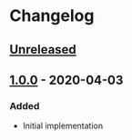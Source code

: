 # Changelog

## [Unreleased][]

## [1.0.0][] - 2020-04-03

### Added

-   Initial implementation

[unreleased]: https://github.com/niksy/only-last-promise/compare/v1.0.0...HEAD
[1.0.0]: https://github.com/niksy/only-last-promise/tree/v1.0.0
